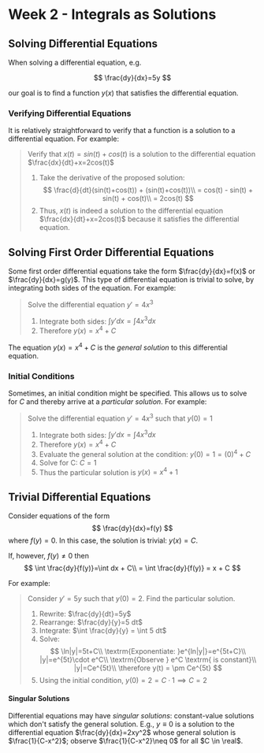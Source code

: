 # Week 2 - Integrals as Solutions

## Solving Differential Equations
When solving a differential equation, e.g. 

$$
\frac{dy}{dx}=5y
$$

our goal is to find a function $y(x)$ that satisfies the differential equation.

### Verifying Differential Equations
It is relatively straightforward to verify that a function is a solution to a differential equation. For example:

> Verify that $x(t)=sin(t)+cos(t)$ is a solution to the differential equation $\frac{dx}{dt}+x=2cos(t)$
>
> 1. Take the derivative of the proposed solution:
> $$
> \frac{d}{dt}(sin(t)+cos(t)) + (sin(t)+cos(t))\\
> = cos(t) - sin(t) + sin(t) + cos(t)\\
> = 2cos(t)
> $$
> 2. Thus, $x(t)$ is indeed a solution to the differential equation $\frac{dx}{dt}+x=2cos(t)$ because it satisfies the differential equation.

 ## Solving First Order Differential Equations
Some first order differential equations take the form $\frac{dy}{dx}=f(x)$ or $\frac{dy}{dx}=g(y)$. This type of differential equation is trivial to solve, by integrating both sides of the equation. For example:

> Solve the differential equation $y'=4x^3$
>
> 1. Integrate both sides: $\int y' dx = \int 4x^3 dx$
> 2. Therefore $y(x) = x^4+C$

The equation $y(x)=x^4+C$ is the *general solution* to this differential equation.

### Initial Conditions
Sometimes, an initial condition might be specified. This allows us to solve for $C$ and thereby arrive at a *particular solution*. For example:

> Solve the differential equation $y'=4x^3$ such that $y(0)=1$
>
> 1. Integrate both sides: $\int y' dx = \int 4x^3 dx$
> 2. Therefore $y(x) = x^4+C$
> 3. Evaluate the general solution at the condition: $y(0) = 1 = (0)^4 + C$
> 4. Solve for C: $C=1$
> 5. Thus the particular solution is $y(x)=x^4+1$

## Trivial Differential Equations
Consider equations of the form 
$$
\frac{dy}{dx}=f(y)
$$
where $f(y)=0$. In this case, the solution is trivial: $y(x)=C$.

If, however, $f(y)\neq 0$ then
$$
\int \frac{dy}{f(y)}=\int dx + C\\
= \int \frac{dy}{f(y)} = x + C
$$

For example:

> Consider $y'=5y$ such that $y(0)=2$. Find the particular solution.
>
> 1. Rewrite: $\frac{dy}{dt}=5y$
> 2. Rearrange: $\frac{dy}{y}=5 dt$
> 3. Integrate: $\int \frac{dy}{y} = \int 5 dt$
> 4. Solve:
> $$
> \ln|y|=5t+C\\
> \textrm{Exponentiate: }e^{ln|y|}=e^{5t+C}\\
> |y|=e^{5t}\cdot e^C\\
> \textrm{Observe } e^C \textrm{ is constant}\\
> |y|=Ce^{5t}\\
> \therefore y(t) = \pm Ce^{5t}
> $$
> 5. Using the initial condition, $y(0)=2=C\cdot 1 \implies C=2$

#### Singular Solutions
Differential equations may have *singular solutions*: constant-value solutions which don't satisfy the general solution. E.g., $y \equiv 0$ is a solution to the differential equation $\frac{dy}{dx}=2xy^2$ whose general solution is $\frac{1}{C-x^2}$; observe $\frac{1}{C-x^2}\neq 0$ for all $C \in \real$.